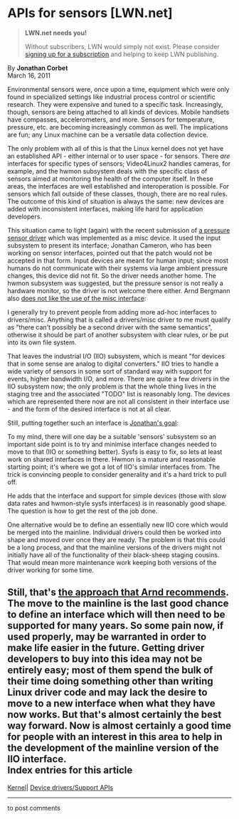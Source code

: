 # APIs for sensors [LWN.net]

> **LWN.net needs you!**
> 
> Without subscribers, LWN would simply not exist. Please consider [signing up for a subscription](/Promo/nst-nag2/subscribe) and helping to keep LWN publishing. 

By **Jonathan Corbet**  
March 16, 2011 

Environmental sensors were, once upon a time, equipment which were only found in specialized settings like industrial process control or scientific research. They were expensive and tuned to a specific task. Increasingly, though, sensors are being attached to all kinds of devices. Mobile handsets have compasses, accelerometers, and more. Sensors for temperature, pressure, etc. are becoming increasingly common as well. The implications are fun; any Linux machine can be a versatile data collection device. 

The only problem with all of this is that the Linux kernel does not yet have an established API - either internal or to user space - for sensors. There _are_ interfaces for specific types of sensors; Video4Linux2 handles cameras, for example, and the hwmon subsystem deals with the specific class of sensors aimed at monitoring the health of the computer itself. In these areas, the interfaces are well established and interoperation is possible. For sensors which fall outside of these classes, though, there are no real rules. The outcome of this kind of situation is always the same: new devices are added with inconsistent interfaces, making life hard for application developers. 

This situation came to light (again) with the recent submission of [a pressure sensor driver](/Articles/433407/) which was implemented as a misc device. It used the input subsystem to present its interface; Jonathan Cameron, who has been working on sensor interfaces, pointed out that the patch would not be accepted in that form. Input devices are meant for human input; since most humans do not communicate with their systems via large ambient pressure changes, this device did not fit. So the driver needs another home. The hwmon subsystem was suggested, but the pressure sensor is not really a hardware monitor, so the driver is not welcome there either. Arnd Bergmann also [does not like the use of the misc interface](/Articles/433610/): 

I generally try to prevent people from adding more ad-hoc interfaces to drivers/misc. Anything that is called a drivers/misc driver to me must qualify as "there can't possibly be a second driver with the same semantics", otherwise it should be part of another subsystem with clear rules, or be put into its own file system. 

That leaves the industrial I/O (IIO) subsystem, which is meant "for devices that in some sense are analog to digital converters." IIO tries to handle a wide variety of sensors in some sort of standard way with support for events, higher bandwidth I/O, and more. There are quite a few drivers in the IIO subsystem now; the only problem is that the whole thing lives in the staging tree and the associated "TODO" list is reasonably long. The devices which are represented there now are not all consistent in their interface use - and the form of the desired interface is not at all clear. 

Still, putting together such an interface is [Jonathan's goal](/Articles/433612/): 

To my mind, there will one day be a suitable 'sensors' subsystem so an important side point is to try and minimise interface changes needed to move to that (IIO or something better). Sysfs is easy to fix, so lets at least work on shared interfaces in there. Hwmon is a mature and reasonable starting point; it's where we got a lot of IIO's similar interfaces from. The trick is convincing people to consider generality and it's a hard trick to pull off. 

He adds that the interface and support for simple devices (those with slow data rates and hwmon-style sysfs interfaces) is in reasonably good shape. The question is how to get the rest of the job done. 

One alternative would be to define an essentially new IIO core which would be merged into the mainline. Individual drivers could then be worked into shape and moved over once they are ready. The problem is that this could be a long process, and that the mainline versions of the drivers might not initially have all of the functionality of their black-sheep staging cousins. That would mean more maintenance work keeping both versions of the driver working for some time. 

Still, that's [the approach that Arnd recommends](/Articles/433615/). The move to the mainline is the last good chance to define an interface which will then need to be supported for many years. So some pain now, if used properly, may be warranted in order to make life easier in the future. Getting driver developers to buy into this idea may not be entirely easy; most of them spend the bulk of their time doing something other than writing Linux driver code and may lack the desire to move to a new interface when what they have now works. But that's almost certainly the best way forward. Now is almost certainly a good time for people with an interest in this area to help in the development of the mainline version of the IIO interface.  
Index entries for this article  
---  
[Kernel](/Kernel/Index)| [Device drivers/Support APIs](/Kernel/Index#Device_drivers-Support_APIs)  
  


* * *

to post comments 
